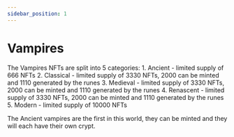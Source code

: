 ```yaml
---
sidebar_position: 1
---
```


# Vampires

The Vampires NFTs are split into 5 categories:
    1. Ancient - limited supply of 666 NFTs
    2. Classical - limited supply of 3330 NFTs, 2000 can be minted and 1110 generated by the runes
    3. Medieval - limited supply of 3330 NFTs, 2000 can be minted and 1110 generated by the runes
    4. Renascent - limited supply of 3330 NFTs, 2000 can be minted and 1110 generated by the runes
    5. Modern - limited supply of 10000 NFTs

The Ancient vampires are the first in this world, they can be minted and they will each have their own crypt. 

